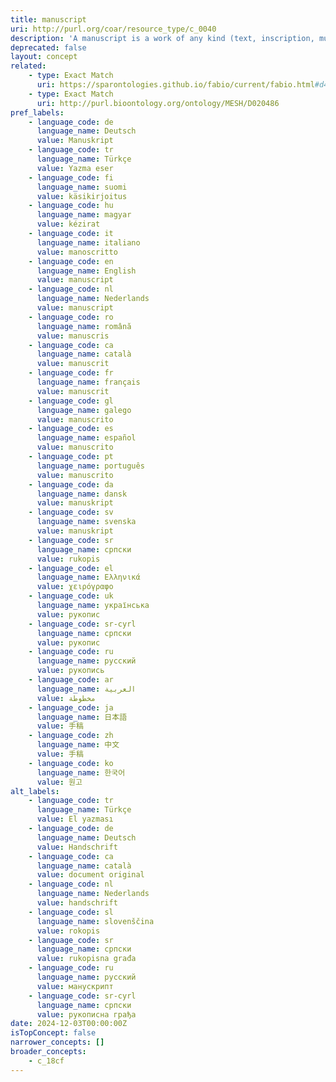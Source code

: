 ```yaml
---
title: manuscript
uri: http://purl.org/coar/resource_type/c_0040
description: 'A manuscript is a work of any kind (text, inscription, music score, map, etc.) written entirely by hand. [Source: https://products.abc-clio.com/ODLIS/odlis_m.aspx]'
deprecated: false
layout: concept
related:
    - type: Exact Match
      uri: https://sparontologies.github.io/fabio/current/fabio.html#d4e4043
    - type: Exact Match
      uri: http://purl.bioontology.org/ontology/MESH/D020486
pref_labels:
    - language_code: de
      language_name: Deutsch
      value: Manuskript
    - language_code: tr
      language_name: Türkçe
      value: Yazma eser
    - language_code: fi
      language_name: suomi
      value: käsikirjoitus
    - language_code: hu
      language_name: magyar
      value: kézirat
    - language_code: it
      language_name: italiano
      value: manoscritto
    - language_code: en
      language_name: English
      value: manuscript
    - language_code: nl
      language_name: Nederlands
      value: manuscript
    - language_code: ro
      language_name: română
      value: manuscris
    - language_code: ca
      language_name: català
      value: manuscrit
    - language_code: fr
      language_name: français
      value: manuscrit
    - language_code: gl
      language_name: galego
      value: manuscrito
    - language_code: es
      language_name: español
      value: manuscrito
    - language_code: pt
      language_name: português
      value: manuscrito
    - language_code: da
      language_name: dansk
      value: manuskript
    - language_code: sv
      language_name: svenska
      value: manuskript
    - language_code: sr
      language_name: српски
      value: rukopis
    - language_code: el
      language_name: Ελληνικά
      value: χειρόγραφο
    - language_code: uk
      language_name: українська
      value: рукопис
    - language_code: sr-cyrl
      language_name: српски
      value: рукопис
    - language_code: ru
      language_name: русский
      value: рукопись
    - language_code: ar
      language_name: العربية
      value: مخطوطة
    - language_code: ja
      language_name: 日本語
      value: 手稿
    - language_code: zh
      language_name: 中文
      value: 手稿
    - language_code: ko
      language_name: 한국어
      value: 원고
alt_labels:
    - language_code: tr
      language_name: Türkçe
      value: El yazması
    - language_code: de
      language_name: Deutsch
      value: Handschrift
    - language_code: ca
      language_name: català
      value: document original
    - language_code: nl
      language_name: Nederlands
      value: handschrift
    - language_code: sl
      language_name: slovenščina
      value: rokopis
    - language_code: sr
      language_name: српски
      value: rukopisna građa
    - language_code: ru
      language_name: русский
      value: манускрипт
    - language_code: sr-cyrl
      language_name: српски
      value: рукописна грађа
date: 2024-12-03T00:00:00Z
isTopConcept: false
narrower_concepts: []
broader_concepts:
    - c_18cf
---
```


